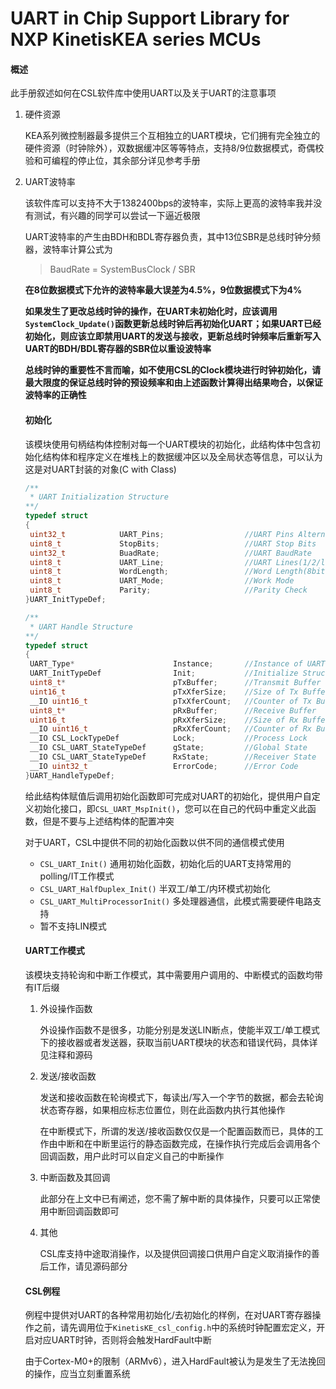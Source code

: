 # UART in Chip Support Library for NXP KinetisKEA series MCUs

#### 概述

此手册叙述如何在CSL软件库中使用UART以及关于UART的注意事项

1. 硬件资源

   KEA系列微控制器最多提供三个互相独立的UART模块，它们拥有完全独立的硬件资源（时钟除外），双数据缓冲区等等特点，支持8/9位数据模式，奇偶校验和可编程的停止位，其余部分详见参考手册

2. UART波特率

   该软件库可以支持不大于1382400bps的波特率，实际上更高的波特率我并没有测试，有兴趣的同学可以尝试一下逼近极限

   UART波特率的产生由BDH和BDL寄存器负责，其中13位SBR是总线时钟分频器，波特率计算公式为

   > BaudRate = SystemBusClock / SBR

   __在8位数据模式下允许的波特率最大误差为4.5%，9位数据模式下为4%__

   __如果发生了更改总线时钟的操作，在UART未初始化时，应该调用`SystemClock_Update()`函数更新总线时钟后再初始化UART；如果UART已经初始化，则应该立即禁用UART的发送与接收，更新总线时钟频率后重新写入UART的BDH/BDL寄存器的SBR位以重设波特率__

   __总线时钟的重要性不言而喻，如不使用CSL的Clock模块进行时钟初始化，请最大限度的保证总线时钟的预设频率和由上述函数计算得出结果吻合，以保证波特率的正确性__

   #### 初始化

   该模块使用句柄结构体控制对每一个UART模块的初始化，此结构体中包含初始化结构体和程序定义在堆栈上的数据缓冲区以及全局状态等信息，可以认为这是对UART封装的对象(C with Class)

   ```c++
   /**
    * UART Initialization Structure
   **/
   typedef struct
   {
   	uint32_t			UART_Pins;					//UART Pins Alternative
   	uint8_t				StopBits;					//UART Stop Bits
   	uint32_t 			BuadRate;					//UART BaudRate
   	uint8_t 			UART_Line;					//UART Lines(1/2/loop)
   	uint8_t 			WordLength;					//Word Length(8bit or 9bit), Include Pariting Bits
   	uint8_t 			UART_Mode;					//Work Mode
   	uint8_t 			Parity;						//Parity Check
   }UART_InitTypeDef;

   /**
    * UART Handle Structure
   **/
   typedef struct
   {
   	UART_Type*						Instance;		//Instance of UART
   	UART_InitTypeDef				Init;			//Initialize Structure
   	uint8_t* 						pTxBuffer;		//Transmit Buffer
   	uint16_t						pTxXferSize;	//Size of Tx Buffer
   	__IO uint16_t 					pTxXferCount;	//Counter of Tx Buffer
   	uint8_t* 						pRxBuffer;		//Receive Buffer
   	uint16_t						pRxXferSize;	//Size of Rx Buffer
   	__IO uint16_t 					pRxXferCount;	//Counter of Rx Buffer
   	__IO CSL_LockTypeDef			Lock;			//Process Lock
   	__IO CSL_UART_StateTypeDef 		gState;			//Global State
   	__IO CSL_UART_StateTypeDef		RxState;		//Receiver State
   	__IO uint32_t					ErrorCode;		//Error Code 
   }UART_HandleTypeDef;
   ```

   给此结构体赋值后调用初始化函数即可完成对UART的初始化，提供用户自定义初始化接口，即`CSL_UART_MspInit()`，您可以在自己的代码中重定义此函数，但是不要与上述结构体的配置冲突

   对于UART，CSL中提供不同的初始化函数以供不同的通信模式使用

   + `CSL_UART_Init()` 	通用初始化函数，初始化后的UART支持常用的polling/IT工作模式
   + `CSL_UART_HalfDuplex_Init()` 半双工/单工/内环模式初始化
   + `CSL_UART_MultiProcessorInit()` 多处理器通信，此模式需要硬件电路支持
   + 暂不支持LIN模式

   #### UART工作模式

   该模块支持轮询和中断工作模式，其中需要用户调用的、中断模式的函数均带有IT后缀

   1. 外设操作函数

      外设操作函数不是很多，功能分别是发送LIN断点，使能半双工/单工模式下的接收器或者发送器，获取当前UART模块的状态和错误代码，具体详见注释和源码

   2. 发送/接收函数

      发送和接收函数在轮询模式下，每读出/写入一个字节的数据，都会去轮询状态寄存器，如果相应标志位置位，则在此函数内执行其他操作

      在中断模式下，所谓的发送/接收函数仅仅是一个配置函数而已，具体的工作由中断和在中断里运行的静态函数完成，在操作执行完成后会调用各个回调函数，用户此时可以自定义自己的中断操作

   3. 中断函数及其回调

      此部分在上文中已有阐述，您不需了解中断的具体操作，只要可以正常使用中断回调函数即可

   4. 其他

      CSL库支持中途取消操作，以及提供回调接口供用户自定义取消操作的善后工作，请见源码部分

   #### CSL例程

   例程中提供对UART的各种常用初始化/去初始化的样例，在对UART寄存器操作之前，请先调用位于`KinetisKE_csl_config.h`中的系统时钟配置宏定义，开启对应UART时钟，否则将会触发HardFault中断

   由于Cortex-M0+的限制（ARMv6），进入HardFault被认为是发生了无法挽回的操作，应当立刻重置系统